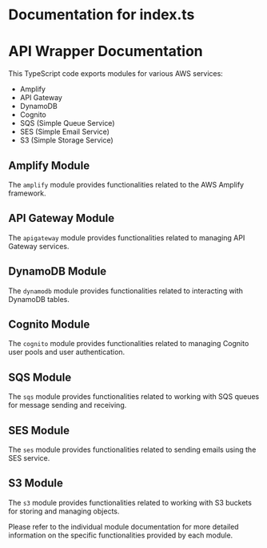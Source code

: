 # Documentation for index.ts

# API Wrapper Documentation

This TypeScript code exports modules for various AWS services:

- Amplify
- API Gateway
- DynamoDB
- Cognito
- SQS (Simple Queue Service)
- SES (Simple Email Service)
- S3 (Simple Storage Service)

## Amplify Module
The `amplify` module provides functionalities related to the AWS Amplify framework.

## API Gateway Module
The `apigateway` module provides functionalities related to managing API Gateway services.

## DynamoDB Module
The `dynamodb` module provides functionalities related to interacting with DynamoDB tables.

## Cognito Module
The `cognito` module provides functionalities related to managing Cognito user pools and user authentication.

## SQS Module
The `sqs` module provides functionalities related to working with SQS queues for message sending and receiving.

## SES Module
The `ses` module provides functionalities related to sending emails using the SES service.

## S3 Module
The `s3` module provides functionalities related to working with S3 buckets for storing and managing objects.

Please refer to the individual module documentation for more detailed information on the specific functionalities provided by each module.